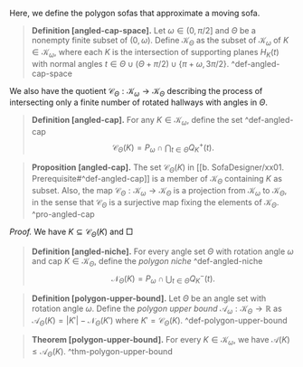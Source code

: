 Here, we define the polygon sofas that approximate a moving sofa.

> __Definition [angled-cap-space].__ Let $\omega \in (0, \pi/2]$ and $\Theta$ be a nonempty finite subset of $(0, \omega)$. Define $\mathcal{K}_\Theta$ as the subset of $\mathcal{K}_\omega$ of $K \in \mathcal{K}_\omega$, where each $K$ is the intersection of supporting planes $H_K(t)$ with normal angles $t \in \Theta \cup (\Theta + \pi/2) \cup \left\{ \pi + \omega, 3\pi/2 \right\}$. ^def-angled-cap-space

We also have the quotient $\mathcal{C}_\Theta : \mathcal{K}_\omega \to \mathcal{K}_\Theta$ describing the process of intersecting only a finite number of rotated hallways with angles in $\Theta$.

> __Definition [angled-cap].__ For any $K \in \mathcal{K}_\omega$, define the set ^def-angled-cap
$$
\mathcal{C}_\Theta(K) = P_\omega \cap \bigcap_{t \in \Theta} Q_K^+(t).
$$

> __Proposition [angled-cap].__ The set $\mathcal{C}_\Theta(K)$ in [[b. SofaDesigner/xx01. Prerequisite#^def-angled-cap]] is a member of $\mathcal{K}_\Theta$ containing $K$ as subset. Also, the map $\mathcal{C}_\Theta : \mathcal{K}_\omega \to \mathcal{K}_\Theta$ is a projection from $\mathcal{K}_\omega$ to $\mathcal{K}_\Theta$, in the sense that $\mathcal{C}_\Theta$ is a surjective map fixing the elements of $\mathcal{K}_\Theta$. ^pro-angled-cap

_Proof._ We have $K \subseteq \mathcal{C}_\Theta(K)$ and  □

> __Definition [angled-niche].__ For every angle set $\Theta$ with rotation angle $\omega$ and cap $K \in \mathcal{K}_\Theta$, define the _polygon niche_ ^def-angled-niche
$$
\mathcal{N}_\Theta(K) = P_\omega \cap \bigcup_{t \in \Theta} Q_K^-(t).
$$

> __Definition [polygon-upper-bound].__ Let $\Theta$ be an angle set with rotation angle $\omega$. Define the _polygon upper bound_ $\mathcal{A}_\omega : \mathcal{K}_\Theta \to \mathbb{R}$ as $\mathcal{A}_\Theta(K) = |K'| - \mathcal{N}_\Theta(K')$ where $K' = \mathcal{C}_\Theta(K)$.
> ^def-polygon-upper-bound

> __Theorem [polygon-upper-bound].__ For every $K \in \mathcal{K}_\omega$, we have $\mathcal{A}(K) \leq \mathcal{A}_\Theta(K)$.
> ^thm-polygon-upper-bound

